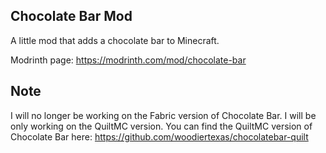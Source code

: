 ## Chocolate Bar Mod
A little mod that adds a chocolate bar to Minecraft.

Modrinth page: https://modrinth.com/mod/chocolate-bar

## Note
I will no longer be working on the Fabric version of Chocolate Bar. I will be only working on the QuiltMC version. You can find the QuiltMC version of Chocolate Bar here: https://github.com/woodiertexas/chocolatebar-quilt
